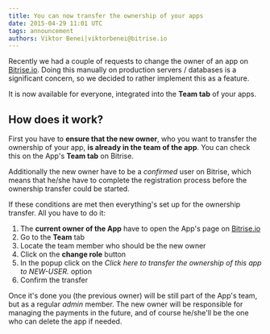 ```yaml
---
title: You can now transfer the ownership of your apps
date: 2015-04-29 11:01 UTC
tags: announcement
authors: Viktor Benei|viktorbenei@bitrise.io
---
```


Recently we had a couple of requests to change the owner of an app
on [Bitrise.io](https://www.bitrise.io/). Doing this manually on production
servers / databases is a significant concern, so we decided to rather implement
this as a feature.

It is now available for everyone, integrated into the **Team tab** of
your apps.


## How does it work?

First you have to **ensure that the new owner**, who you want to transfer the
ownership of your app, **is already in the team of the app**.
You can check this on the App's **Team tab** on Bitrise.

Additionally the new owner have to be a *confirmed* user on Bitrise, which means
that he/she have to complete the registration process before the
ownership transfer could be started.

If these conditions are met then everything's set up for the ownership transfer.
All you have to do it:

1. The **current owner of the App** have to open the App's page on [Bitrise.io](https://www.bitrise.io/)
2. Go to the **Team** tab
3. Locate the team member who should be the new owner
4. Click on the **change role** button
5. In the popup click on the *Click here to transfer the ownership of this app to NEW-USER.* option
6. Confirm the transfer

Once it's done you (the previous owner) will be still part of the App's team,
but as a regular *admin* member. The new owner will be responsible for
managing the payments in the future, and of course he/she'll be the one
who can delete the app if needed.
